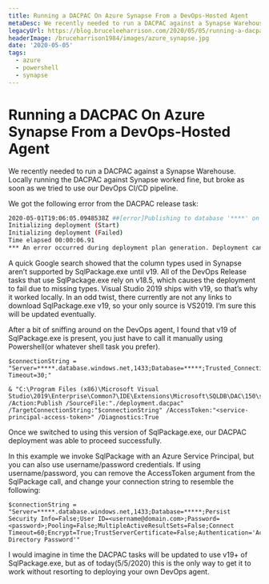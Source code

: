 ```yaml
---
title: Running a DACPAC On Azure Synapse From a DevOps-Hosted Agent
metaDesc: We recently needed to run a DACPAC against a Synapse Warehouse. Locally running the DACPAC against Synapse worked fine, but broke as soon as we tried to use our DevOps CI/CD pipeline.
legacyUrl: https://blog.bruceleeharrison.com/2020/05/05/running-a-dacpac-on-azure-synapse-from-a-devops-hosted-agent/
headerImage: /bruceharrison1984/images/azure_synapse.jpg
date: '2020-05-05'
tags:
  - azure
  - powershell
  - synapse
---
```


# Running a DACPAC On Azure Synapse From a DevOps-Hosted Agent

We recently needed to run a DACPAC against a Synapse Warehouse. Locally running the DACPAC against Synapse worked fine, but broke as soon as we tried to use our DevOps CI/CD pipeline.

We got the following error from the DACPAC release task:

```sh
2020-05-01T19:06:05.0948538Z ##[error]Publishing to database '****' on server '***.database.windows.net,1433'.
Initializing deployment (Start)
Initializing deployment (Failed)
Time elapsed 00:00:06.91
*** An error occurred during deployment plan generation. Deployment cannot continue. The Element class SqlColumnStoreIndex does not contain the Relationship class OrderedColumns.
```

A quick Google search showed that the column types used in Synapse aren’t supported by SqlPackage.exe until v19. All of the DevOps Release tasks that use SqlPackage.exe rely on v18.5, which causes the deployment to fail due to missing types. Visual Studio 2019 ships with v19, so that’s why it worked locally. In an odd twist, there currently are not any links to download SqlPackage.exe v19, so your only source is VS2019. I’m sure this will be updated eventually.

After a bit of sniffing around on the DevOps agent, I found that v19 of SqlPackage.exe is present, you just have to call it manually using Powershell(or whatever shell task you prefer).

```
$connectionString = "Server=*****.database.windows.net,1433;Database=*****;Trusted_Connection=False;Encrypt=True;Connection Timeout=30;"

& "C:\Program Files (x86)\Microsoft Visual Studio\2019\Enterprise\Common7\IDE\Extensions\Microsoft\SQLDB\DAC\150\sqlpackage.exe" /Action:Publish /SourceFile:"./deployment.dacpac" /TargetConnectionString:"$connectionString" /AccessToken:"<service-principal-access-token>" /Diagnostics:True
```

Once we switched to using this version of SqlPackage.exe, our DACPAC deployment was able to proceed successfully.

In this example we invoke SqlPackage with an Azure Service Principal, but you can also use username/password credentials. If using username/password, you can remove the AccessToken argument from the SqlPackage call, and change your connection string to resemble the following:

```
$connectionString = "Server=*****.database.windows.net,1433;Database=*****;Persist Security Info=False;User ID=<username@domain.com>;Password=<password>;Pooling=False;MultipleActiveResultSets=False;Connect Timeout=60;Encrypt=True;TrustServerCertificate=False;Authentication='Active Directory Password'"
```

I would imagine in time the DACPAC tasks will be updated to use v19+ of SqlPackage.exe, but as of today(5/5/2020) this is the only way to get it to work without resorting to deploying your own DevOps agent.
